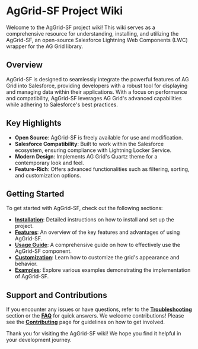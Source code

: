 # AgGrid-SF Project Wiki

Welcome to the AgGrid-SF project wiki! This wiki serves as a comprehensive resource for understanding, installing, and utilizing the AgGrid-SF, an open-source Salesforce Lightning Web Components (LWC) wrapper for the AG Grid library.

## Overview

AgGrid-SF is designed to seamlessly integrate the powerful features of AG Grid into Salesforce, providing developers with a robust tool for displaying and managing data within their applications. With a focus on performance and compatibility, AgGrid-SF leverages AG Grid's advanced capabilities while adhering to Salesforce's best practices.

## Key Highlights

- **Open Source**: AgGrid-SF is freely available for use and modification.
- **Salesforce Compatibility**: Built to work within the Salesforce ecosystem, ensuring compliance with Lightning Locker Service.
- **Modern Design**: Implements AG Grid's Quartz theme for a contemporary look and feel.
- **Feature-Rich**: Offers advanced functionalities such as filtering, sorting, and customization options.

## Getting Started

To get started with AgGrid-SF, check out the following sections:

- **[Installation](Installation.md)**: Detailed instructions on how to install and set up the project.
- **[Features](Features.md)**: An overview of the key features and advantages of using AgGrid-SF.
- **[Usage Guide](Usage-Guide.md)**: A comprehensive guide on how to effectively use the AgGrid-SF component.
- **[Customization](Customization.md)**: Learn how to customize the grid's appearance and behavior.
- **[Examples](Examples.md)**: Explore various examples demonstrating the implementation of AgGrid-SF.

## Support and Contributions

If you encounter any issues or have questions, refer to the **[Troubleshooting](Troubleshooting.md)** section or the **[FAQ](FAQ.md)** for quick answers. We welcome contributions! Please see the **[Contributing](Contributing.md)** page for guidelines on how to get involved.

Thank you for visiting the AgGrid-SF wiki! We hope you find it helpful in your development journey.
